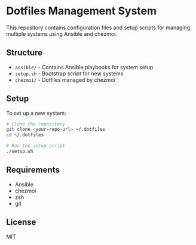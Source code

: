 # Dotfiles Management System

This repository contains configuration files and setup scripts for managing multiple systems using Ansible and chezmoi.

## Structure

- `ansible/` - Contains Ansible playbooks for system setup
- `setup.sh` - Bootstrap script for new systems
- `chezmoi/` - Dotfiles managed by chezmoi

## Setup

To set up a new system:

```bash
# Clone the repository
git clone <your-repo-url> ~/.dotfiles
cd ~/.dotfiles

# Run the setup script
./setup.sh
```

## Requirements

- Ansible
- chezmoi
- zsh
- git

## License

MIT 